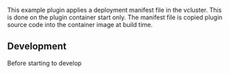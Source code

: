 This example plugin applies a deployment manifest file in the vcluster. This is done on the plugin container start only. The manifest file is copied plugin source code into the container image at build time.

## Development

Before starting to develop 

